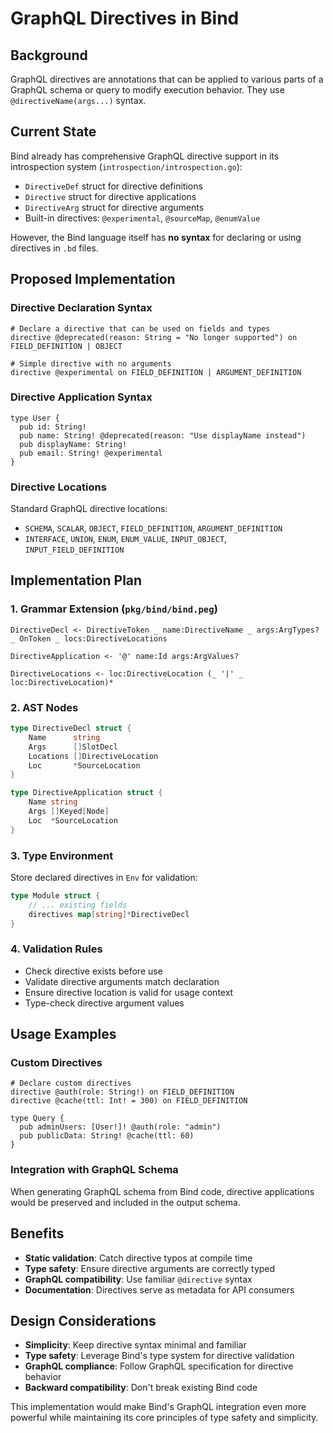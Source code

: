# GraphQL Directives in Bind

## Background
GraphQL directives are annotations that can be applied to various parts of a GraphQL schema or query to modify execution behavior. They use `@directiveName(args...)` syntax.

## Current State
Bind already has comprehensive GraphQL directive support in its introspection system (`introspection/introspection.go`):
- `DirectiveDef` struct for directive definitions
- `Directive` struct for directive applications  
- `DirectiveArg` struct for directive arguments
- Built-in directives: `@experimental`, `@sourceMap`, `@enumValue`

However, the Bind language itself has **no syntax** for declaring or using directives in `.bd` files.

## Proposed Implementation

### Directive Declaration Syntax
```bind
# Declare a directive that can be used on fields and types
directive @deprecated(reason: String = "No longer supported") on FIELD_DEFINITION | OBJECT

# Simple directive with no arguments
directive @experimental on FIELD_DEFINITION | ARGUMENT_DEFINITION
```

### Directive Application Syntax
```bind
type User {
  pub id: String!
  pub name: String! @deprecated(reason: "Use displayName instead")
  pub displayName: String!
  pub email: String! @experimental
}
```

### Directive Locations
Standard GraphQL directive locations:
- `SCHEMA`, `SCALAR`, `OBJECT`, `FIELD_DEFINITION`, `ARGUMENT_DEFINITION`
- `INTERFACE`, `UNION`, `ENUM`, `ENUM_VALUE`, `INPUT_OBJECT`, `INPUT_FIELD_DEFINITION`

## Implementation Plan

### 1. Grammar Extension (`pkg/bind/bind.peg`)
```peg
DirectiveDecl <- DirectiveToken _ name:DirectiveName _ args:ArgTypes? _ OnToken _ locs:DirectiveLocations

DirectiveApplication <- '@' name:Id args:ArgValues?

DirectiveLocations <- loc:DirectiveLocation (_ '|' _ loc:DirectiveLocation)*
```

### 2. AST Nodes
```go
type DirectiveDecl struct {
    Name      string
    Args      []SlotDecl
    Locations []DirectiveLocation
    Loc       *SourceLocation
}

type DirectiveApplication struct {
    Name string
    Args []Keyed[Node]
    Loc  *SourceLocation
}
```

### 3. Type Environment
Store declared directives in `Env` for validation:
```go
type Module struct {
    // ... existing fields
    directives map[string]*DirectiveDecl
}
```

### 4. Validation Rules
- Check directive exists before use
- Validate directive arguments match declaration
- Ensure directive location is valid for usage context
- Type-check directive argument values

## Usage Examples

### Custom Directives
```bind
# Declare custom directives
directive @auth(role: String!) on FIELD_DEFINITION
directive @cache(ttl: Int! = 300) on FIELD_DEFINITION

type Query {
  pub adminUsers: [User!]! @auth(role: "admin")
  pub publicData: String! @cache(ttl: 60)
}
```

### Integration with GraphQL Schema
When generating GraphQL schema from Bind code, directive applications would be preserved and included in the output schema.

## Benefits
- **Static validation**: Catch directive typos at compile time
- **Type safety**: Ensure directive arguments are correctly typed
- **GraphQL compatibility**: Use familiar `@directive` syntax
- **Documentation**: Directives serve as metadata for API consumers

## Design Considerations
- **Simplicity**: Keep directive syntax minimal and familiar
- **Type safety**: Leverage Bind's type system for directive validation
- **GraphQL compliance**: Follow GraphQL specification for directive behavior
- **Backward compatibility**: Don't break existing Bind code

This implementation would make Bind's GraphQL integration even more powerful while maintaining its core principles of type safety and simplicity.